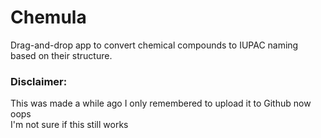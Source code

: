 # Chemula

Drag-and-drop app to convert chemical compounds to IUPAC naming based on their structure.

### Disclaimer:

This was made a while ago I only remembered to upload it to Github now oops\
I'm not sure if this still works

